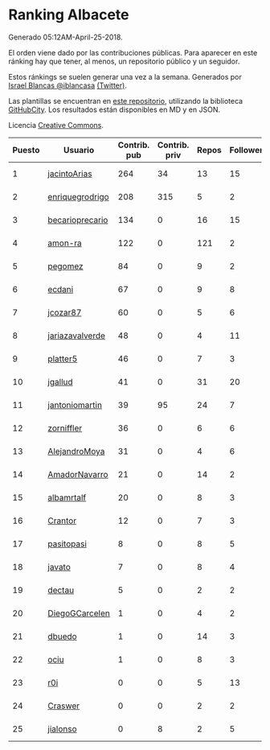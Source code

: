 # Ranking Albacete

Generado 05:12AM-April-25-2018.

El orden viene dado por las contribuciones públicas. Para aparecer en este ránking hay que tener, al menos, un repositorio público y un seguidor.

Estos ránkings se suelen generar una vez a la semana. Generados por [Israel Blancas @iblancasa](https://github.com/iblancasa/) [(Twitter)](https://twitter.com/iblancasa).

Las plantillas se encuentran en [este repositorio](https://github.com/iblancasa/GH-Spanish-Ranking), utilizando la biblioteca [GitHubCity](https://github.com/iblancasa/GitHubCity). Los resultados están disponibles en MD y en JSON.

Licencia [Creative Commons](https://creativecommons.org/licenses/by/4.0/).

| Puesto   |  Usuario  | Contrib. pub | Contrib. priv |Repos| Followers | Desde |  Avatar  |
|----------|-----------|--------------|---------------|-----|-----------|-------|----------|
|1|[jacintoArias](https://github.com/jacintoArias)|264|34|13|15|2014-05-07|![jacintoArias](https://avatars2.githubusercontent.com/u/7511199)|
|2|[enriquegrodrigo](https://github.com/enriquegrodrigo)|208|315|5|2|2014-01-17|![enriquegrodrigo](https://avatars1.githubusercontent.com/u/6427231)|
|3|[becarioprecario](https://github.com/becarioprecario)|134|0|16|15|2014-04-20|![becarioprecario](https://avatars3.githubusercontent.com/u/7356250)|
|4|[amon-ra](https://github.com/amon-ra)|122|0|121|2|2011-09-14|![amon-ra](https://avatars1.githubusercontent.com/u/1049676)|
|5|[pegomez](https://github.com/pegomez)|84|0|9|2|2015-05-02|![pegomez](https://avatars1.githubusercontent.com/u/12213624)|
|6|[ecdani](https://github.com/ecdani)|67|0|9|8|2013-04-20|![ecdani](https://avatars1.githubusercontent.com/u/4211293)|
|7|[jcozar87](https://github.com/jcozar87)|60|0|5|6|2014-11-12|![jcozar87](https://avatars2.githubusercontent.com/u/9693217)|
|8|[jariazavalverde](https://github.com/jariazavalverde)|48|0|4|11|2013-07-20|![jariazavalverde](https://avatars2.githubusercontent.com/u/5055295)|
|9|[platter5](https://github.com/platter5)|46|0|7|3|2017-06-13|![platter5](https://avatars2.githubusercontent.com/u/29403333)|
|10|[jgallud](https://github.com/jgallud)|41|0|31|20|2013-09-02|![jgallud](https://avatars3.githubusercontent.com/u/5364288)|
|11|[jantoniomartin](https://github.com/jantoniomartin)|39|95|24|7|2010-10-14|![jantoniomartin](https://avatars2.githubusercontent.com/u/439759)|
|12|[zorniffler](https://github.com/zorniffler)|36|0|6|6|2016-06-09|![zorniffler](https://avatars2.githubusercontent.com/u/19843718)|
|13|[AlejandroMoya](https://github.com/AlejandroMoya)|31|0|4|6|2016-10-11|![AlejandroMoya](https://avatars0.githubusercontent.com/u/22762732)|
|14|[AmadorNavarro](https://github.com/AmadorNavarro)|21|0|14|2|2012-11-12|![AmadorNavarro](https://avatars0.githubusercontent.com/u/2777799)|
|15|[albamrtalf](https://github.com/albamrtalf)|20|0|8|3|2015-11-30|![albamrtalf](https://avatars1.githubusercontent.com/u/16081055)|
|16|[Crantor](https://github.com/Crantor)|12|0|7|3|2015-10-11|![Crantor](https://avatars0.githubusercontent.com/u/15078416)|
|17|[pasitopasi](https://github.com/pasitopasi)|8|0|8|5|2017-02-27|![pasitopasi](https://avatars2.githubusercontent.com/u/26058363)|
|18|[javato](https://github.com/javato)|7|0|8|4|2014-09-21|![javato](https://avatars1.githubusercontent.com/u/8853295)|
|19|[dectau](https://github.com/dectau)|5|0|2|2|2018-04-16|![dectau](https://avatars2.githubusercontent.com/u/38426192)|
|20|[DiegoGCarcelen](https://github.com/DiegoGCarcelen)|1|0|4|2|2014-09-23|![DiegoGCarcelen](https://avatars2.githubusercontent.com/u/8877650)|
|21|[dbuedo](https://github.com/dbuedo)|1|0|14|3|2013-08-17|![dbuedo](https://avatars2.githubusercontent.com/u/5249948)|
|22|[ociu](https://github.com/ociu)|1|0|8|3|2013-04-17|![ociu](https://avatars0.githubusercontent.com/u/4182785)|
|23|[r0i](https://github.com/r0i)|0|0|5|13|2013-09-14|![r0i](https://avatars1.githubusercontent.com/u/5457573)|
|24|[Craswer](https://github.com/Craswer)|0|0|2|2|2011-05-21|![Craswer](https://avatars1.githubusercontent.com/u/802508)|
|25|[jialonso](https://github.com/jialonso)|0|8|2|5|2014-10-12|![jialonso](https://avatars0.githubusercontent.com/u/9167780)|
